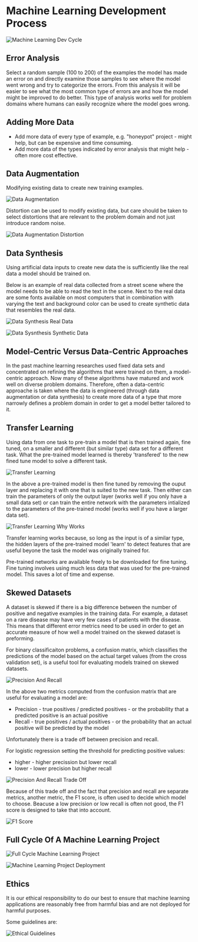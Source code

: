 # Machine Learning Development Process

![Machine Learning Dev Cycle](/MachineLearningDevCycle.PNG 'Machine learning development cycle')

## Error Analysis

Select a random sample (100 to 200) of the examples the model has made an error on and directly examine those samples to see where the model went wrong and try to categorize the errors. From this analysis it will be easier to see what the most common type of errors are and how the model might be improved to do better. This type of analysis works well for problem domains where humans can easily recognize where the model goes wrong.

## Adding More Data

- Add more data of every type of example, e.g. "honeypot" project - might help, but can be expensive and time consuming.
- Add more data of the types indicated by error analysis that might help - often more cost effective.

## Data Augmentation

Modifying existing data to create new training examples.

![Data Augmentation](/DataAugmentation.PNG 'Data augmentation')

Distortion can be used to modify existing data, but care should be taken to select distortions that are relevant to the problem domain and not just introduce random noise.

![Data Augmentation Distortion](/DataAugmentationDistortion.PNG 'Data augmentation using distortion')

## Data Synthesis

Using artificial data inputs to create new data the is sufficiently like the real data a model should be trained on.

Below is an example of real data collected from a street scene where the model needs to be able to read the text in the scene. Next to the real data are some fonts available on most computers that in combination with varying the text and background color can be used to create synthetic data that resembles the real data.

![Data Synthesis Real Data](/DataSynthesis1.PNG 'Real data shown next to some data that can be used for synthesis')

![Data Sysnthesis Synthetic Data](/DataSynthesis2.PNG 'Real data next to synthetic data')

## Model-Centric Versus Data-Centric Approaches

In the past machine learning researches used fixed data sets and concentrated on refining the algorithms that were trained on them, a model-centric approach. Now many of these algorithms have matured and work well on diverse problem domains. Therefore, often a data-centric approache is taken where the data is engineered (through data augmentation or data synthesis) to create more data of a type that more narrowly defines a problem domain in order to get a model better tailored to it.

## Transfer Learning

Using data from one task to pre-train a model that is then trained again, fine tuned, on a smaller and different (but similar type) data set for a different task. What the pre-trained model learned is thereby 'transfered' to the new fined tune model to solve a different task.

![Transfer Learning](/TransferLearning.PNG 'Transfer learning')

In the above a pre-trained model is then fine tuned by removing the ouput layer and replacing it with one that is suited to the new task. Then either can train the parameters of only the output layer (works well if you only have a small data set) or can train the entire network with the parameters intialized to the parameters of the pre-trained model (works well if you have a larger data set).

![Transfer Learning Why Works](/TransferLearningWhyWorks.PNG 'Why transfer learning works')

Transfer learning works because, so long as the input is of a similar type, the hidden layers of the pre-trained model 'learn' to detect features that are useful beyone the task the model was originally trained for.

Pre-trained networks are available freely to be downloaded for fine tuning. Fine tuning involves using much less data that was used for the pre-trained model. This saves a lot of time and expense.

## Skewed Datasets

A dataset is skewed if there is a big difference between the number of positive and negative examples in the training data. For example, a dataset on a rare disease may have very few cases of patients with the disease. This means that different error metrics need to be used in order to get an accurate measure of how well a model trained on the skewed dataset is preforming.

For binary classificaiton problems, a confusion matrix, which classifies the predictions of the model based on the actual target values (from the cross validation set), is a useful tool for evaluating models trained on skewed datasets.

![Precision And Recall](/PrecisionAndRecall.PNG 'Precision and recall')

In the above two metrics computed from the confusion matrix that are useful for evaluating a model are:

- Precision - true positives / predicted positives - or the probability that a predicted positive is an actual positive
- Recall - true positives / actual positives - or the probability that an actual positive will be predicted by the model

Unfortunately there is a trade off between precision and recall.

For logistic regression setting the threshold for predicting positive values:

- higher - higher precission but lower recall
- lower - lower precision but higher recall

![Precision And Recall Trade Off](/PrecisionAndRecallTradeOff.PNG 'Precision and recall trade off')

Because of this trade off and the fact that precision and recall are separate metrics, another metric, the F1 score, is often used to decide which model to choose. Beacuse a low precision or low recall is often not good, the F1 score is designed to take that into account.

![F1 Score](/F1Score.PNG 'F1 score')

## Full Cycle Of A Machine Learning Project

![Full Cycle Machine Learning Project](/FullCycleMLProject.PNG 'Full cycle of a machine learning project')

![Machine Learning Project Deployment](/MLProjectDeployment.PNG 'Deployment of a machine learning project')

## Ethics

It is our ethical responsibility to do our best to ensure that machine learning applications are reasonably free from harmful bias and are not deployed for harmful purposes.

Some guidelines are:

![Ethical Guidelines](/EthicalGuidelines.PNG 'Ethical guidleines')
